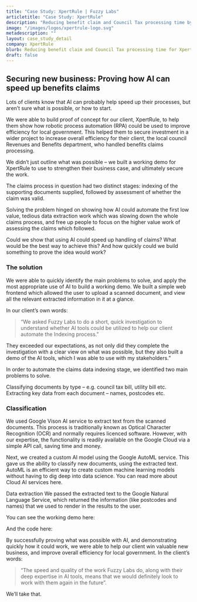 ```yaml
---
title: "Case Study: XpertRule | Fuzzy Labs"
articletitle: "Case Study: XpertRule"
description: "Reducing benefit claim and Council Tax processing time by automating the classification of supporting evidence."
image: "/images/logos/xpertrule-logo.svg"
metadescription: ""
layout: case_study_detail
company: XpertRule
blurb: Reducing benefit claim and Council Tax processing time for XpertRule by automating the classification of supporting evidence.
draft: false
---
```



## Securing new business: Proving how AI can speed up benefits claims


<p class="lead">Lots of clients know that AI can probably help speed up their processes, but aren’t sure what is possible, or how to start.</p> 

We were able to build proof of concept for our client, XpertRule, to help them show how robotic process automation (RPA) could be used to improve efficiency for local government. This helped them to secure investment in a wider project to increase overall efficiency for their client, the local council Revenues and Benefits department, who handled benefits claims processing.

We didn’t just outline what was possible – we built a working demo for XpertRule to use to strengthen their business case, and ultimately secure the work.

The claims process in question had two distinct stages: indexing of the supporting documents supplied, followed by assessment of whether the claim was valid. 

Solving the problem hinged on showing how AI could automate the first low value, tedious data extraction work which was slowing down the whole claims process, and free up people to focus on the higher value work of assessing the claims which followed.

Could we show that using AI could speed up handling of claims? What would be the best way to achieve this? And how quickly could we build something to prove the idea would work?

### The solution

We were able to quickly identify the main problems to solve, and apply the most appropriate use of AI to build a working demo. We built a simple web frontend which allowed the user to upload a scanned document, and view all the relevant extracted information in it at a glance.

In our client’s own words:

<blockquote class="client-quote">“We asked Fuzzy Labs to do a short, quick investigation to understand whether AI tools could be utilized to help our client automate the Indexing process."</blockquote> 

They exceeded our expectations, as not only did they complete the investigation with a clear view on what was possible, but they also built a demo of the AI tools, which I was able to use with my stakeholders.”

In order to automate the claims data indexing stage, we identified two main problems to solve.

Classifying documents by type – e.g. council tax bill, utility bill etc.
Extracting key data from each document – names, postcodes etc.

### Classification
We used Google Vison AI service to extract text from the scanned documents. This process is traditionally known as Optical Character Recognition (OCR) and normally requires licenced software. However, with our expertise, the functionality is readily available on the Google Cloud via a simple API call, saving time and money.

Next, we created a custom AI model using the Google AutoML service. This gave us the ability to classify new documents, using the extracted text. AutoML is an efficient way to create custom machine learning models without having to dig deep into data science. You can read more about Cloud AI services here.

Data extraction
We passed the extracted text to the Google Natural Language Service, which returned the information (like postcodes and names) that we used to render in the results to the user.

You can see the working demo here: <LINK GOES HERE>

And the code here: <LINK GOES HERE>

By successfully proving what was possible with AI, and demonstrating quickly how it could work, we were able to help our client win valuable new business, and improve overall efficiency for local government. In the client’s words:

<blockquote class="client-quote">“The speed and quality of the work Fuzzy Labs do, along with their deep expertise in AI tools, means that we would definitely look to work with them again in the future”.</blockquote>

We’ll take that.

